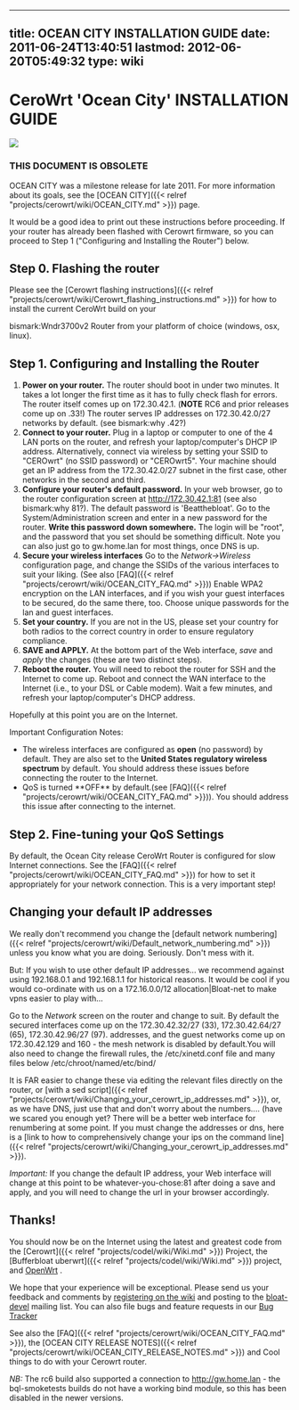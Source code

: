 
---
title: OCEAN CITY INSTALLATION GUIDE
date: 2011-06-24T13:40:51
lastmod: 2012-06-20T05:49:32
type: wiki
---
CeroWrt 'Ocean City' INSTALLATION GUIDE
=======================================

![](flanders320fade.jpg)

### THIS DOCUMENT IS OBSOLETE

OCEAN CITY was a milestone release for late 2011. For more information
about its goals, see the [OCEAN CITY]({{< relref "projects/cerowrt/wiki/OCEAN_CITY.md" >}}) page.

It would be a good idea to print out these instructions before
proceeding. If your router has already been flashed with Cerowrt
firmware, so you can proceed to Step 1 ("Configuring and Installing the
Router") below.

Step 0. Flashing the router
---------------------------

Please see the [Cerowrt flashing instructions]({{< relref "projects/cerowrt/wiki/Cerowrt_flashing_instructions.md" >}}) for how to
install the current CeroWrt build on your
<link>bismark:Wndr3700v2</link> Router from your platform of choice
(windows, osx, linux).

Step 1. Configuring and Installing the Router
---------------------------------------------

1.  **Power on your router.** The router should boot in under
    two minutes. It takes a lot longer the first time as it has to fully
    check flash for errors. The router itself comes up on 172.30.42.1.
    (**NOTE** RC6 and prior releases come up on .33!) The router serves
    IP addresses on 172.30.42.0/27 networks by default. (see
    <link>bismark:why .42</link>?)
2.  **Connect to your router.** Plug in a laptop or computer to one of
    the 4 LAN ports on the router, and refresh your laptop/computer's
    DHCP IP address. Alternatively, connect via wireless by setting your
    SSID to "CEROwrt" (no SSID password) or "CEROwrt5". Your machine
    should get an IP address from the 172.30.42.0/27 subnet in the first
    case, other networks in the second and third.
3.  **Configure your router's default password.** In your web browser,
    go to the router configuration screen at http://172.30.42.1:81 (see
    also <link>bismark:why 81</link>?). The default password
    is 'Beatthebloat'. Go to the System/Administration screen and enter
    in a new password for the router. **Write this password
    down somewhere.** The login will be "root", and the password that
    you set should be something difficult. Note you can also just go to
    gw.home.lan for most things, once DNS is up.
4.  **Secure your wireless interfaces** Go to the *Network-&gt;Wireless*
    configuration page, and change the SSIDs of the various interfaces
    to suit your liking. (See also [FAQ]({{< relref "projects/cerowrt/wiki/OCEAN_CITY_FAQ.md" >}}))
    Enable WPA2 encryption on the LAN interfaces, and if you wish your
    guest interfaces to be secured, do the same there, too. Choose
    unique passwords for the lan and guest interfaces.
5.  **Set your country.** If you are not in the US, please set your
    country for both radios to the correct country in order to ensure
    regulatory compliance.
6.  **SAVE and APPLY.** At the bottom part of the Web interface, *save*
    and *apply* the changes (these are two distinct steps).
7.  **Reboot the router.** You will need to reboot the router for SSH
    and the Internet to come up. Reboot and connect the WAN interface to
    the Internet (i.e., to your DSL or Cable modem). Wait a few minutes,
    and refresh your laptop/computer's DHCP address.

Hopefully at this point you are on the Internet.

Important Configuration Notes:

-   The wireless interfaces are configured as **open** (no password)
    by default. They are also set to the **United States regulatory
    wireless spectrum** by default. You should address these issues
    before connecting the router to the Internet.
-   <link>QoS</link> is turned **OFF** by default.(see
    [FAQ]({{< relref "projects/cerowrt/wiki/OCEAN_CITY_FAQ.md" >}})). You should address this issue
    after connecting to the internet.

Step 2. Fine-tuning your QoS Settings
-------------------------------------

By default, the Ocean City release CeroWrt Router is configured for slow
Internet connections. See the [FAQ]({{< relref "projects/cerowrt/wiki/OCEAN_CITY_FAQ.md" >}}) for how to
set it appropriately for your network connection. This is a very
important step!

Changing your default IP addresses
----------------------------------

We really don't recommend you change the [default network numbering]({{< relref "projects/cerowrt/wiki/Default_network_numbering.md" >}}) unless you know what you are doing. Seriously. Don't
mess with it.

But: If you wish to use other default IP addresses... we recommend
against using 192.168.0.1 and 192.168.1.1 for historical reasons. It
would be cool if you would co-ordinate with us on a <link>172.16.0.0/12
allocation|Bloat-net</link> to make vpns easier to play with...

Go to the *Network* screen on the router and change to suit. By default
the secured interfaces come up on the 172.30.42.32/27 (33),
172.30.42.64/27 (65), 172.30.42.96/27 (97). addresses, and the guest
networks come up on 172.30.42.129 and 160 - the mesh network is disabled
by default.You will also need to change the firewall rules, the
/etc/xinetd.conf file and many files below /etc/chroot/named/etc/bind/

It is FAR easier to change these via editing the relevant files directly
on the router, or [with a sed script]({{< relref "projects/cerowrt/wiki/Changing_your_cerowrt_ip_addresses.md" >}}), or, as we have DNS, just use that and don't worry
about the numbers.... (have we scared you enough yet? There will be a
better web interface for renumbering at some point. If you must change
the addresses or dns, here is a
[link to how to comprehensively change your ips on the command line]({{< relref "projects/cerowrt/wiki/Changing_your_cerowrt_ip_addresses.md" >}}).

*Important:* If you change the default IP address, your Web interface
will change at this point to be whatever-you-chose:81 after doing a save
and apply, and you will need to change the url in your browser
accordingly.

Thanks!
-------

You should now be on the Internet using the latest and greatest code
from the [Cerowrt]({{< relref "projects/codel/wiki/Wiki.md" >}}) Project, the
[Bufferbloat uberwrt]({{< relref "projects/codel/wiki/Wiki.md" >}}) project, and
[OpenWrt](http://www.openwrt.org) .

We hope that your experience will be exceptional. Please send us your
feedback and comments by [registering on the
wiki](http://www.bufferbloat.net/register) and posting to the
[bloat-devel](http://lists.bufferbloat.net/listinfo/bloat-devel) mailing
list. You can also file bugs and feature requests in our [Bug
Tracker](http://www.bufferbloat.net/projects/cerowrt/issues)

See also the [FAQ]({{< relref "projects/cerowrt/wiki/OCEAN_CITY_FAQ.md" >}}), the [OCEAN CITY RELEASE NOTES]({{< relref "projects/cerowrt/wiki/OCEAN_CITY_RELEASE_NOTES.md" >}}) and <link>Cool things to do with your Cerowrt
router</link>.

*NB:* The rc6 build also supported a connection to http://gw.home.lan -
the bql-smoketests builds do not have a working bind module, so this has
been disabled in the newer versions.
